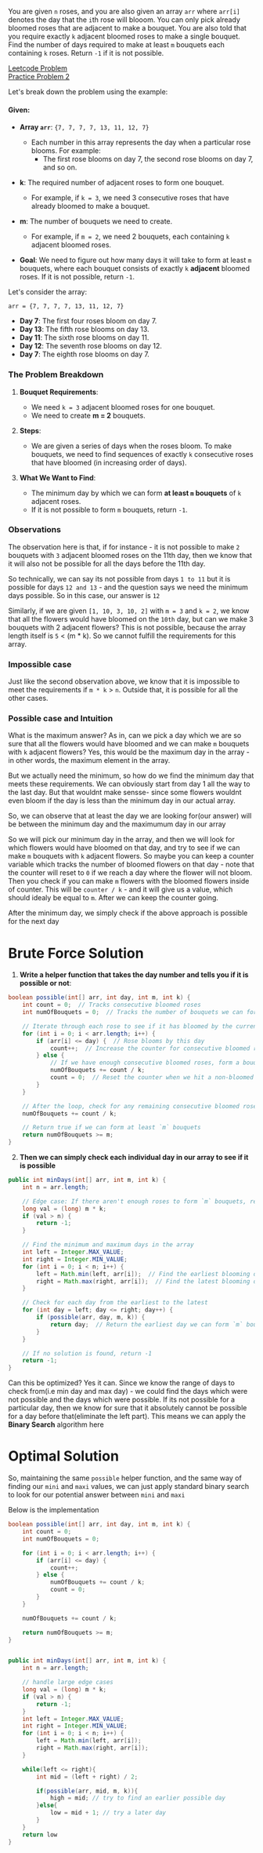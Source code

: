 You are given `n` roses, and you are also given an array `arr` where `arr[i]` denotes the day that the `i`th rose will blooom. You can only pick already bloomed roses that are adjacent to make a bouquet. You are also told that you require exactly `k` adjacent bloomed roses to make a single bouquet. Find the number of days required to make at least `m` bouquets each containing `k` roses. Return `-1` if it is not possible.

[Leetcode Problem](https://leetcode.com/problems/minimum-number-of-days-to-make-m-bouquets/) <br>
[Practice Problem 2]()

Let's break down the problem using the example:

#### Given:
- **Array `arr`**: `{7, 7, 7, 7, 13, 11, 12, 7}`
  - Each number in this array represents the day when a particular rose blooms. For example:
    - The first rose blooms on day 7, the second rose blooms on day 7, and so on.
  
- **k**: The required number of adjacent roses to form one bouquet.
  - For example, if `k = 3`, we need 3 consecutive roses that have already bloomed to make a bouquet.

- **m**: The number of bouquets we need to create.
  - For example, if `m = 2`, we need 2 bouquets, each containing `k` adjacent bloomed roses.

- **Goal**: We need to figure out how many days it will take to form at least `m` bouquets, where each bouquet consists of exactly `k` **adjacent** bloomed roses. If it is not possible, return `-1`.




Let's consider the array:

```
arr = {7, 7, 7, 7, 13, 11, 12, 7}
```

- **Day 7**: The first four roses bloom on day 7.
- **Day 13**: The fifth rose blooms on day 13.
- **Day 11**: The sixth rose blooms on day 11.
- **Day 12**: The seventh rose blooms on day 12.
- **Day 7**: The eighth rose blooms on day 7.


### **The Problem Breakdown**

1. **Bouquet Requirements**:
   - We need `k = 3` adjacent bloomed roses for one bouquet.
   - We need to create **m = 2** bouquets.
   
2. **Steps**:
   - We are given a series of days when the roses bloom. To make bouquets, we need to find sequences of exactly `k` consecutive roses that have bloomed (in increasing order of days).
   
3. **What We Want to Find**:
   - The minimum day by which we can form **at least `m` bouquets** of `k` adjacent roses.
   - If it is not possible to form `m` bouquets, return `-1`.


### Observations

The observation here is that, if for instance - it is not possible to make `2` bouquets with `3` adjacent bloomed roses on the 11th day, then we know that it will also not be possible for all the days before the 11th day. 

So technically, we can say its not possible from days `1 to 11` but it is possible for days `12 and 13` - and the question says we need the minimum days possible. So in this case, our answer is `12`


Similarly, if we are given `[1, 10, 3, 10, 2]` with `m = 3` and `k = 2`, we know that all the flowers would have bloomed on the `10th` day, but can we make 3 bouquets with 2 adjacent flowers? This is not possible, because the array length itself is `5` < (m * k). So we cannot fulfill the requirements for this array.


### Impossible case

Just like the second observation above, we know that it is impossible to meet the requirements if `m * k` > `n`. Outside that, it is possible for all the other cases.

### Possible case and Intuition
What is the maximum answer? As in, can we pick a day which we are so sure that all the flowers would have bloomed and we can make `m` bouquets with `k` adjacent flowers? Yes, this would be the maximum day in the array - in other words, the maximum element in the array.

But we actually need the minimum, so how do we find the minimum day that meets these requirements. We can obviously start from day 1 all the way to the last day. But that wouldnt make sensse- since some flowers wouldnt even bloom if the day is less than the minimum day in our actual array. 

So, we can observe that at least the day we are looking for(our answer) will be between the minimum day and the maximumum day in our array

So we will pick our minimum day in the array, and then we will look for which flowers would have bloomed on that day, and try to see if we can make `m` bouquets with `k` adjacent flowers. So maybe you can keep a counter variable which tracks the number of bloomed flowers on that day - note that the counter will reset to `0` if we reach a day where the flower will not bloom. Then you check if you can make `m` flowers with the bloomed flowers inside of counter. This will be `counter / k` - and it will give us a value, which should idealy be equal to `m`. After we can keep the counter going.

After the minimum day, we simply check if the above approach is possible for the next day


# Brute Force Solution

1. **Write a helper function that takes the day number and tells you if it is possible or not**:

```java
boolean possible(int[] arr, int day, int m, int k) {
    int count = 0;  // Tracks consecutive bloomed roses
    int numOfBouquets = 0;  // Tracks the number of bouquets we can form

    // Iterate through each rose to see if it has bloomed by the current day
    for (int i = 0; i < arr.length; i++) {
        if (arr[i] <= day) {  // Rose blooms by this day
            count++;  // Increase the counter for consecutive bloomed roses
        } else {
            // If we have enough consecutive bloomed roses, form a bouquet
            numOfBouquets += count / k;
            count = 0;  // Reset the counter when we hit a non-bloomed rose
        }
    }

    // After the loop, check for any remaining consecutive bloomed roses
    numOfBouquets += count / k;

    // Return true if we can form at least `m` bouquets
    return numOfBouquets >= m;
}

```

2. **Then we can simply check each individual day in our array to see if it is possible**
```java
public int minDays(int[] arr, int m, int k) {
    int n = arr.length;

    // Edge case: If there aren't enough roses to form `m` bouquets, return -1
    long val = (long) m * k;
    if (val > n) {
        return -1;
    }

    // Find the minimum and maximum days in the array
    int left = Integer.MAX_VALUE;
    int right = Integer.MIN_VALUE;
    for (int i = 0; i < n; i++) {
        left = Math.min(left, arr[i]);  // Find the earliest blooming day
        right = Math.max(right, arr[i]);  // Find the latest blooming day
    }

    // Check for each day from the earliest to the latest
    for (int day = left; day <= right; day++) {
        if (possible(arr, day, m, k)) {
            return day;  // Return the earliest day we can form `m` bouquets
        }
    }

    // If no solution is found, return -1
    return -1;
}
```

Can this be optimized? Yes it can. Since we know the range of days to check from(i.e min day and max day) - we could find the days which were not possible and the days which were possible. If its not possible for a particular day, then we know for sure that it absolutely cannot be possible for a day before that(eliminate the left part). This means we can apply the **Binary Search** algorithm here

# Optimal Solution

So, maintaining the same `possible` helper function, and the same way of finding our `mini` and `maxi` values, we can just apply standard binary search to look for our potential answer between `mini` and `maxi`

Below is the implementation

```java
boolean possible(int[] arr, int day, int m, int k) {
    int count = 0;  
    int numOfBouquets = 0;  

    for (int i = 0; i < arr.length; i++) {
        if (arr[i] <= day) {  
            count++;
        } else {
            numOfBouquets += count / k;
            count = 0; 
        }
    }

    numOfBouquets += count / k;

    return numOfBouquets >= m;
}


public int minDays(int[] arr, int m, int k) {
    int n = arr.length;

    // handle large edge cases
    long val = (long) m * k;
    if (val > n) {
        return -1;
    }
    int left = Integer.MAX_VALUE;
    int right = Integer.MIN_VALUE;
    for (int i = 0; i < n; i++) {
        left = Math.min(left, arr[i]);  
        right = Math.max(right, arr[i]);  
    }

    while(left <= right){
        int mid = (left + right) / 2;

        if(possible(arr, mid, m, k)){
            high = mid; // try to find an earlier possible day
        }else{
            low = mid + 1; // try a later day
        }
    }
    return low
}

```
